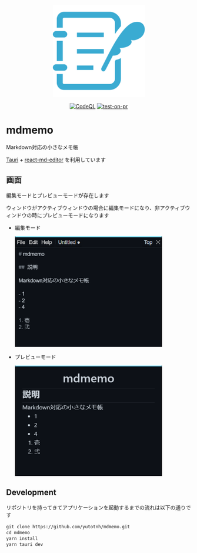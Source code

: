 <div align="center">

<img src="documents/icon.svg" width="250">

[![CodeQL](https://github.com/yutotnh/mdmemo/actions/workflows/github-code-scanning/codeql/badge.svg)](https://github.com/yutotnh/mdmemo/actions/workflows/github-code-scanning/codeql)
[![test-on-pr](https://github.com/yutotnh/mdmemo/actions/workflows/build-test.yml/badge.svg)](https://github.com/yutotnh/mdmemo/actions/workflows/build-test.yml)

</div>

# mdmemo

Markdown対応の小さなメモ帳

[Tauri](https://tauri.app/) + [react-md-editor](https://uiwjs.github.io/react-md-editor/) を利用しています

## 画面

編集モードとプレビューモードが存在します

ウィンドウがアクティブウィンドウの場合に編集モードになり、非アクティブウィンドウの時にプレビューモードになります

- 編集モード

    <img src="documents/edit.png" alt="Edit image" width="400">

- プレビューモード

    <img src="documents/preview.png" alt="Preview image" width="400">

## Development

リポジトリを持ってきてアプリケーションを起動するまでの流れは以下の通りです

```console
git clone https://github.com/yutotnh/mdmemo.git
cd mdmemo
yarn install
yarn tauri dev
```
